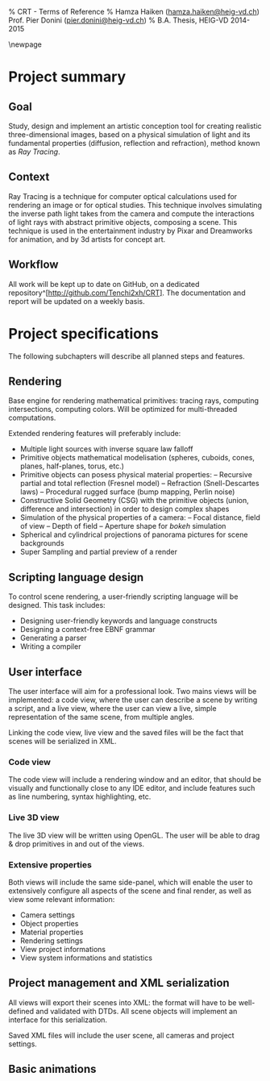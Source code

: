 % CRT - Terms of Reference
% Hamza Haiken (hamza.haiken@heig-vd.ch)
  Prof. Pier Donini (pier.donini@heig-vd.ch)
% B.A. Thesis, HEIG-VD 2014-2015

\newpage

# Project summary

## Goal

Study, design and implement an artistic conception tool for creating realistic three-dimensional images, based on a physical simulation of light and its fundamental properties (diffusion, reflection and refraction), method known as *Ray Tracing*.

## Context

Ray Tracing is a technique for computer optical calculations used for rendering an image or for optical studies. This technique involves simulating the inverse path light takes from the camera and compute the interactions of light rays with abstract primitive objects, composing a scene. This technique is used in the entertainment industry by Pixar and Dreamworks for animation, and by 3d artists for concept art.

## Workflow

All work will be kept up to date on GitHub, on a dedicated repository^[http://github.com/Tenchi2xh/CRT]. The documentation and report will be updated on a weekly basis.

# Project specifications

The following subchapters will describe all planned steps and features.

## Rendering

Base engine for rendering mathematical primitives: tracing rays, computing intersections, computing colors. Will be optimized for multi-threaded computations.

Extended rendering features will preferably include:

- Multiple light sources with inverse square law falloff
- Primitive objects mathematical modelisation (spheres, cuboids, cones, planes, half-planes, torus, etc.)
- Primitive objects can posess physical material properties:
    – Recursive partial and total reflection (Fresnel model)
    – Refraction (Snell-Descartes laws)
    – Procedural rugged surface (bump mapping, Perlin noise)
- Constructive Solid Geometry (CSG) with the primitive objects (union, difference and intersection) in order to design complex shapes
- Simulation of the physical properties of a camera:
    – Focal distance, field of view
    – Depth of field
    – Aperture shape for *bokeh* simulation
- Spherical and cylindrical projections of panorama pictures for scene backgrounds
- Super Sampling and partial preview of a render

## Scripting language design

To control scene rendering, a user-friendly scripting language will be designed. This task includes:

- Designing user-friendly keywords and language constructs
- Designing a context-free EBNF grammar
- Generating a parser
- Writing a compiler

## User interface

The user interface will aim for a professional look. Two mains views will be implemented: a code view, where the user can describe a scene by writing a script, and a live view, where the user can view a live, simple representation of the same scene, from multiple angles.

Linking the code view, live view and the saved files will be the fact that scenes will be serialized in XML.

### Code view

The code view will include a rendering window and an editor, that should be visually and functionally close to any IDE editor, and include features such as line numbering, syntax highlighting, etc.

### Live 3D view

The live 3D view will be written using OpenGL. The user will be able to drag & drop primitives in and out of the views.

### Extensive properties

Both views will include the same side-panel, which will enable the user to extensively configure all aspects of the scene and final render, as well as view some relevant information:

- Camera settings
- Object properties
- Material properties
- Rendering settings
- View project informations
- View system informations and statistics

## Project management and XML serialization

All views will export their scenes into XML: the format will have to be well-defined and validated with DTDs. All scene objects will implement an interface for this serialization.

Saved XML files will include the user scene, all cameras and project settings.

## Basic animations